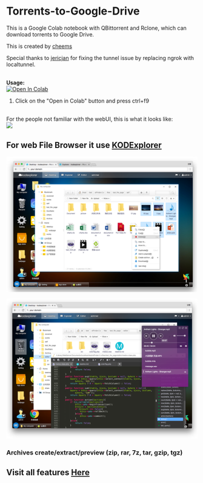 # Torrents-to-Google-Drive
This is a Google Colab notebook with QBittorrent and Rclone, which can download torrents to Google Drive.

This is created by [cheems](https://github.com/cheems)

Special thanks to [jericjan](https://github.com/jericjan) for fixing the tunnel issue by replacing ngrok with localtunnel.

<br><b>Usage:</b>
<br>
<a href="https://colab.research.google.com/github/jakbin/Torrents-to-Google-Drive/blob/master/Torrents_to_Google_Drive.ipynb" target="_parent\"><img src="https://colab.research.google.com/assets/colab-badge.svg" alt="Open In Colab"/></a>
1. Click on the "Open in Colab" button and press ctrl+f9
<br>
For the people not familiar with the webUI, this is what it looks like:
<br>
<img src="https://i.snag.gy/ZAg2PS.jpg">

## For web File Browser it use [KODExplorer](https://github.com/kalcaddle/KODExplorer)

![img1](https://raw.githubusercontent.com/kalcaddle/static/master/images/kod/common2.png)

![img2](https://raw.githubusercontent.com/kalcaddle/static/master/images/kod/common3.png)

### Archives create/extract/preview (zip, rar, 7z, tar, gzip, tgz)

## Visit all features [Here](https://github.com/kalcaddle/KODExplorer#features)